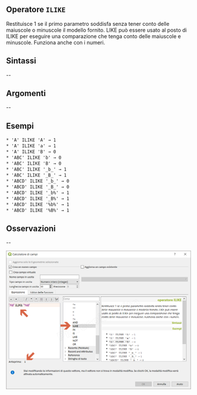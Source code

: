 ## Operatore `ILIKE`

Restituisce 1 se il primo parametro soddisfa senza tener conto delle maiuscole o minuscole il modello fornito. LIKE può essere usato al posto di ILIKE per eseguire una comparazione che tenga conto delle maiuscole e minuscole. Funziona anche con i numeri.

## Sintassi

--

## Argomenti
--
## Esempi
```
* 'A' ILIKE 'A' → 1
* 'A' ILIKE 'a' → 1
* 'A' ILIKE 'B' → 0
* 'ABC' ILIKE 'b' → 0
* 'ABC' ILIKE 'B' → 0
* 'ABC' ILIKE '_b_' → 1
* 'ABC' ILIKE '_B_' → 1
* 'ABCD' ILIKE '_b_' → 0
* 'ABCD' ILIKE '_B_' → 0
* 'ABCD' ILIKE '_b%' → 1
* 'ABCD' ILIKE '_B%' → 1
* 'ABCD' ILIKE '%b%' → 1
* 'ABCD' ILIKE '%B%' → 1
```

## Osservazioni

--

<img src="/img/operatori/ILIKE1.png">